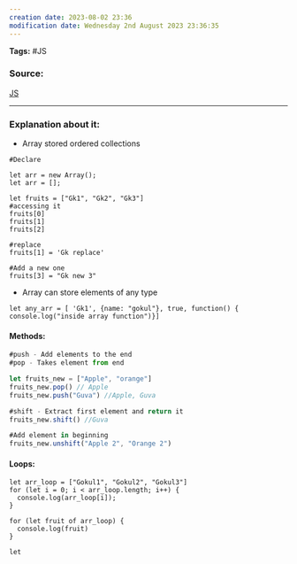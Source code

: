 ```yaml
---
creation date: 2023-08-02 23:36
modification date: Wednesday 2nd August 2023 23:36:35
---
```


**Tags:** #JS 

### Source:
[JS](https://javascript.info/array)

--------------------------------------
### Explanation about it:

* Array stored ordered collections

```
#Declare

let arr = new Array();
let arr = [];

let fruits = ["Gk1", "Gk2", "Gk3"]
#accessing it
fruits[0]
fruits[1]
fruits[2]

#replace
fruits[1] = 'Gk replace'

#Add a new one
fruits[3] = "Gk new 3"
```

* Array can store elements of any type

```
let any_arr = [ 'Gk1', {name: "gokul"}, true, function() { console.log("inside array function")}]
```


#### Methods:

```Javascript
#push - Add elements to the end
#pop - Takes element from end

let fruits_new = ["Apple", "orange"]
fruits_new.pop() // Apple
fruits_new.push("Guva") //Apple, Guva

#shift - Extract first element and return it
fruits_new.shift() //Guva

#Add element in beginning
fruits_new.unshift("Apple 2", "Orange 2")
```

#### Loops:

```
let arr_loop = ["Gokul1", "Gokul2", "Gokul3"]
for (let i = 0; i < arr_loop.length; i++) {
  console.log(arr_loop[i]);
}
```

```
for (let fruit of arr_loop) {
  console.log(fruit)
}
```

```
let
```

